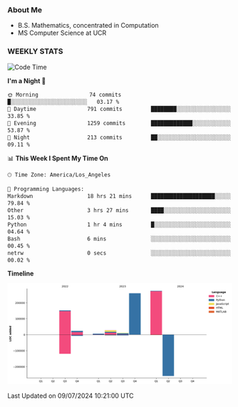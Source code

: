 ### About Me

- B.S. Mathematics, concentrated in Computation
- MS Computer Science at UCR


### WEEKLY STATS
<!--START_SECTION:waka-->
![Code Time](http://img.shields.io/badge/Code%20Time-257%20hrs%2026%20mins-blue)

**I'm a Night 🦉** 

```text
🌞 Morning                74 commits          █░░░░░░░░░░░░░░░░░░░░░░░░   03.17 % 
🌆 Daytime                791 commits         ████████░░░░░░░░░░░░░░░░░   33.85 % 
🌃 Evening                1259 commits        █████████████░░░░░░░░░░░░   53.87 % 
🌙 Night                  213 commits         ██░░░░░░░░░░░░░░░░░░░░░░░   09.11 % 
```


📊 **This Week I Spent My Time On** 

```text
🕑︎ Time Zone: America/Los_Angeles

💬 Programming Languages: 
Markdown                 18 hrs 21 mins      ████████████████████░░░░░   79.84 % 
Other                    3 hrs 27 mins       ████░░░░░░░░░░░░░░░░░░░░░   15.03 % 
Python                   1 hr 4 mins         █░░░░░░░░░░░░░░░░░░░░░░░░   04.64 % 
Bash                     6 mins              ░░░░░░░░░░░░░░░░░░░░░░░░░   00.45 % 
netrw                    0 secs              ░░░░░░░░░░░░░░░░░░░░░░░░░   00.02 % 
```

**Timeline**

![Lines of Code chart](https://raw.githubusercontent.com/nickocruzm/nickocruzm/main/assets/bar_graph.png)


 Last Updated on 09/07/2024 10:21:00 UTC
<!--END_SECTION:waka-->
